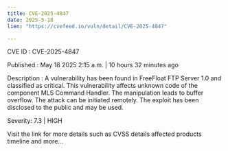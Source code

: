 ```yaml
---
title: CVE-2025-4847
date: 2025-5-18
lien: "https://cvefeed.io/vuln/detail/CVE-2025-4847"

---
```


CVE ID : CVE-2025-4847

Published :  May 18
2025
2:15 a.m. | 10 hours
32 minutes ago

Description : A vulnerability has been found in FreeFloat FTP Server 1.0 and classified as critical. This vulnerability affects unknown code of the component MLS Command Handler. The manipulation leads to buffer overflow. The attack can be initiated remotely. The exploit has been disclosed to the public and may be used.

Severity: 7.3 | HIGH

Visit the link for more details
such as CVSS details
affected products
timeline
and more...
